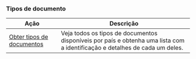 ### Tipos de documento

|Ação|Descrição|
|---|---|
|[Obter tipos de documentos](https://www.mercadopago[FAKER][URL][DOMAIN]/developers/pt/reference/identification_types/_identification_types/get)|Veja todos os tipos de documentos disponíveis por país e obtenha uma lista com a identificação e detalhes de cada um deles.|
